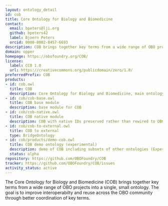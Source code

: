 ```yaml
---
layout: ontology_detail
id: cob
title: Core Ontology for Biology and Biomedicine
contact:
  email: bpeters@lji.org
  github: bpeters42
  label: Bjoern Peters
  orcid: 0000-0002-8457-6693
description: COB brings together key terms from a wide range of OBO projects to improve interoperability.
domain: upper
homepage: https://obofoundry.org/COB/
license:
  label: CC0 1.0
  url: https://creativecommons.org/publicdomain/zero/1.0/
preferredPrefix: COB
products:
- id: cob.owl
  title: COB
  description: Core Ontology for Biology and Biomedicine, main ontology
- id: cob/cob-base.owl
  title: COB base module
  description: base module for COB
- id: cob/cob-native.owl
  title: COB native module
  description: COB with native IDs preserved rather than rewired to OBO IDs
- id: cob/cob-to-external.owl
  title: COB to external
  type: BridgeOntology
- id: cob/products/demo-cob.owl
  title: COB demo ontology (experimental)
  description: demo of COB including subsets of other ontologies (Experimental, for demo purposes only)
  status: alpha
repository: https://github.com/OBOFoundry/COB
tracker: https://github.com/OBOFoundry/COB/issues
activity_status: active
---
```


The Core Ontology for Biology and Biomedicine (COB) brings together key terms from a wide range of OBO projects into a single, small ontology. The goal is to improve interoperabilty and reuse across the OBO community through better coordination of key terms.
